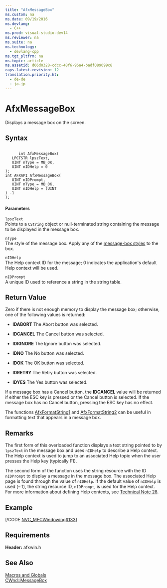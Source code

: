 ```yaml
---
title: "AfxMessageBox"
ms.custom: na
ms.date: 09/19/2016
ms.devlang: 
  - C++
ms.prod: visual-studio-dev14
ms.reviewer: na
ms.suite: na
ms.technology: 
  - devlang-cpp
ms.tgt_pltfrm: na
ms.topic: article
ms.assetid: d66d0328-cdcc-48f6-96a4-badf089099c8
caps.latest.revision: 12
translation.priority.ht: 
  - de-de
  - ja-jp
---
```

# AfxMessageBox
Displays a message box on the screen.  
  
## Syntax  
  
```  
  
      int AfxMessageBox(  
   LPCTSTR lpszText,  
   UINT nType = MB_OK,  
   UINT nIDHelp = 0   
);  
int AFXAPI AfxMessageBox(  
   UINT nIDPrompt,  
   UINT nType = MB_OK,  
   UINT nIDHelp = (UINT  
) -1   
);  
```  
  
#### Parameters  
 `lpszText`  
 Points to a `CString` object or null-terminated string containing the message to be displayed in the message box.  
  
 `nType`  
 The style of the message box. Apply any of the [message-box styles](../vs140/Message-Box-Styles.md) to the box.  
  
 `nIDHelp`  
 The Help context ID for the message; 0 indicates the application's default Help context will be used.  
  
 `nIDPrompt`  
 A unique ID used to reference a string in the string table.  
  
## Return Value  
 Zero if there is not enough memory to display the message box; otherwise, one of the following values is returned:  
  
-   **IDABORT** The Abort button was selected.  
  
-   **IDCANCEL** The Cancel button was selected.  
  
-   **IDIGNORE** The Ignore button was selected.  
  
-   **IDNO** The No button was selected.  
  
-   **IDOK** The OK button was selected.  
  
-   **IDRETRY** The Retry button was selected.  
  
-   **IDYES** The Yes button was selected.  
  
 If a message box has a Cancel button, the **IDCANCEL** value will be returned if either the ESC key is pressed or the Cancel button is selected. If the message box has no Cancel button, pressing the ESC key has no effect.  
  
 The functions [AfxFormatString1](../vs140/AfxFormatString1.md) and [AfxFormatString2](../vs140/AfxFormatString2.md) can be useful in formatting text that appears in a message box.  
  
## Remarks  
 The first form of this overloaded function displays a text string pointed to by `lpszText` in the message box and uses `nIDHelp` to describe a Help context. The Help context is used to jump to an associated Help topic when the user presses the Help key (typically F1).  
  
 The second form of the function uses the string resource with the ID `nIDPrompt` to display a message in the message box. The associated Help page is found through the value of `nIDHelp`. If the default value of `nIDHelp` is used (– 1), the string resource ID, `nIDPrompt`, is used for the Help context. For more information about defining Help contexts, see [Technical Note 28](../vs140/TN028--Context-Sensitive-Help-Support.md).  
  
## Example  
 [!CODE [NVC_MFCWindowing#133](../CodeSnippet/VS_Snippets_Cpp/NVC_MFCWindowing#133)]  
  
## Requirements  
 **Header:** afxwin.h  
  
## See Also  
 [Macros and Globals](../vs140/MFC-Macros-and-Globals.md)   
 [CWnd::MessageBox](../vs140/CWnd--MessageBox.md)